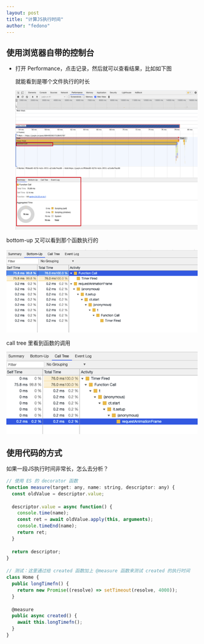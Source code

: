 ```yaml
---
layout: post 
title: "计算JS执行时间" 
author: "fedono"
---
```


## 使用浏览器自带的控制台

- 打开 Performance，点击记录，然后就可以查看结果，比如如下图

  就能看到是哪个文件执行的时长

  ![image-20210321134929301](../../assets/imgs/web-performance/devtool.png)



bottom-up 又可以看到那个函数执行的

![image-20210321135033531](../../assets/imgs/web-performance/function.png)

call tree 里看到函数的调用

![image-20210321135057941](../../assets/imgs/web-performance/call-tree.png)

## 使用代码的方式

如果一段JS执行时间非常长，怎么去分析？

```js
// 使用 ES 的 decorator 函数
function measure(target: any, name: string, descriptor: any) {
  const oldValue = descriptor.value;

  descriptor.value = async function() {
    console.time(name);
    const ret = await oldValue.apply(this, arguments);
    console.timeEnd(name);
    return ret;
  }

  return descriptor;
}

// 测试：这里通过给 created 函数加上 @measure 函数来测试 created 的执行时间
class Home {
  public longTimefn() {
    return new Promise((resolve) => setTimeout(resolve, 4000));
  }
  
  @measure
  public async created() {
    await this.longTimefn();
  }
}
```

